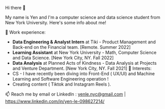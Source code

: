 Hi there 👋

My name is Yen and I'm a computer science and data science student from New York University. Here's some info about me!

👀 Work experience:

- **Data Engineering & Analyst Intern** at Tiki - Product Management and Back-end on the Financial team. [Remote. Summer 2022]
- **Learning Assistant** at New York University - Math, Computer Science and  Data Science. [New York City, NY. Fall 2022]
- **Data Analysis** at Planned Acts of Kindness - Data Analysis at Projects and Venture Department. [New York City, NY. Fall 2021]
🌱 Interests:
- CS - I have recently been diving into Front-End ( UX/UI) and Machine Learning and Software Engineering operation !
- Creating content ( Tiktok and Instagram Reels ).

📫 Reach me by email or LinkedIn : yenle.nyc@gmail.com | https://www.linkedin.com/in/yen-le-098627214/

